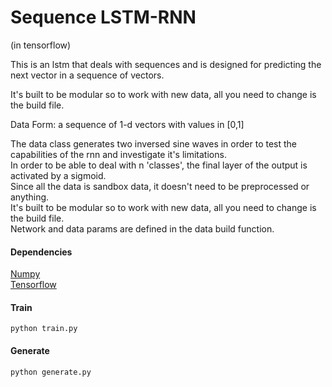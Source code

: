 # Sequence LSTM-RNN
(in tensorflow)

This is an lstm that deals with sequences and is designed for predicting the next vector in a sequence of vectors.  

It's built to be modular so to work with new data, all you need to change is the build file.  

Data Form: a sequence of 1-d vectors with values in [0,1]  

The data class generates two inversed sine waves in order to test the capabilities of the rnn and investigate it's limitations.    
In order to be able to deal with n 'classes', the final layer of the output is activated by a sigmoid.  
Since all the data is sandbox data, it doesn't need to be preprocessed or anything.  
It's built to be modular so to work with new data, all you need to change is the build file.  
Network and data params are defined in the data build function.

#### Dependencies

[Numpy](http://www.scipy.org/scipylib/download.html)  
[Tensorflow](https://www.tensorflow.org/versions/r0.7/get_started/os_setup.html)

#### Train

	python train.py
	
#### Generate

	python generate.py

